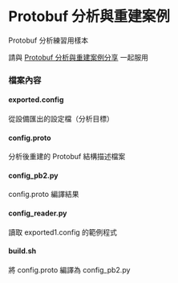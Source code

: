 # Protobuf 分析與重建案例
Protobuf 分析練習用樣本

請與 [Protobuf 分析與重建案例分享](https://blog.keniver.com/2020/03/protobuf-analysis-and-rebuild/) 一起服用

### 檔案內容
#### exported.config
從設備匯出的設定檔（分析目標）

#### config.proto
分析後重建的 Protobuf 結構描述檔案

#### config_pb2.py
config.proto 編譯結果

#### config_reader.py
讀取 exported1.config 的範例程式

#### build.sh
將 config.proto 編譯為 config_pb2.py
